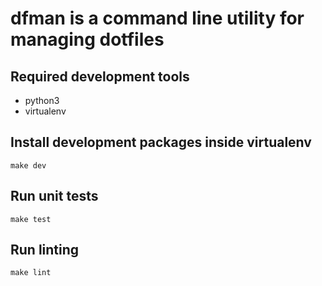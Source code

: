 # dfman is a command line utility for managing dotfiles

## Required development tools
* python3
* virtualenv

## Install development packages inside virtualenv
`make dev`

## Run unit tests
`make test`

## Run linting
`make lint`
